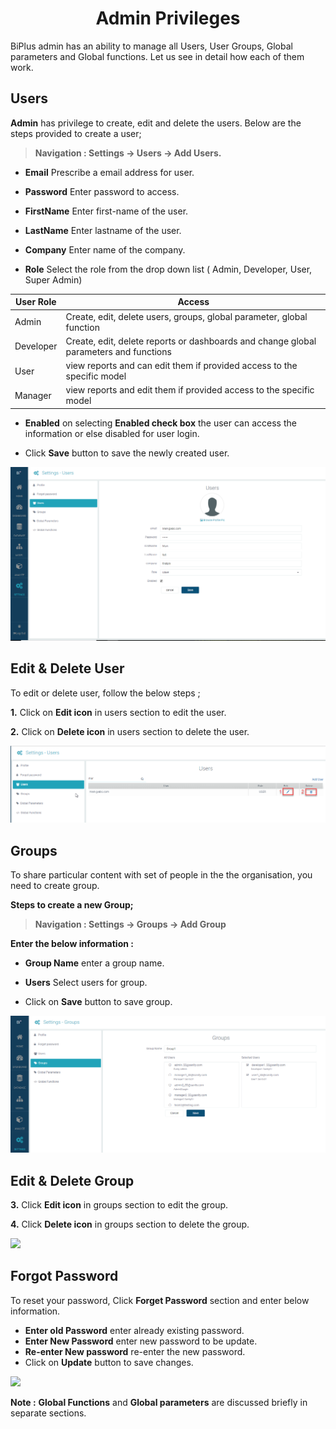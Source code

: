  <center><h1>Admin Privileges</h1></center>
 
BiPlus admin has an ability to manage all Users, User Groups, Global parameters and Global functions. Let us see in detail how each of them work.

## Users

 **Admin** has privilege to create, edit and delete the users. Below are the steps provided to create a user;
 
 > **Navigation : Settings → Users →  Add Users.**

- **Email** Prescribe a email address for user.

- **Password** Enter password to access.

- **FirstName** Enter first-name of the user.

- **LastName** Enter lastname of the user. 

- **Company** Enter name of the company.

- **Role** Select the role from the drop down list ( Admin, Developer, User, Super Admin)


| User Role |  Access|
|--|--|
| Admin | Create, edit, delete users, groups, global parameter, global function |
|Developer|Create, edit, delete reports or dashboards and change global parameters and functions|
|User|view reports and can edit them if provided access to the specific model|
|Manager|view reports and edit them if provided access to the specific model|

- **Enabled** on selecting **Enabled check box** the user can access the information or else disabled for user login.

- Click **Save** button to save the newly created user.

![enter image description here](https://raw.githubusercontent.com/sv18042016/fp1/34ae99ea80597fc08c96c787a88d8951979862b1/images/users.png)


## Edit & Delete User

To edit or delete user, follow the below steps ;

**1.** Click on **Edit icon** in users section to edit the user.

**2.** Click on **Delete icon** in users section to delete the user.

![enter image description here](https://raw.githubusercontent.com/sv18042016/fp1/fed976f79b3ba765a8bc3b9ca665de4de0fd2681/images/user_edit.png)

## Groups

To share particular content with set of people in the the organisation, you need to create group. 

**Steps to create a new Group;**

>**Navigation : Settings → Groups → Add Group**

**Enter the below information :**

- **Group Name** enter a group name.

- **Users** Select  users for group.

- Click on **Save** button to save group.

![enter image description here](https://raw.githubusercontent.com/sv18042016/fp1/b6af863fbeb6584b8a139d0f303840ab6893da5e/images/groups.png)



## Edit & Delete Group

**3.**  Click **Edit icon** in groups section  to edit the group.

**4.**  Click  **Delete icon** in groups section to delete the group.

![
](https://raw.githubusercontent.com/sv18042016/fp1/fd56add1685021d091d8ca9707727ef8f9658517/images/edit%20and%20delete.png)

## Forgot Password

To reset your password, Click **Forget Password** section and enter below information.

- **Enter old Password** enter already existing password.
- **Enter New Password** enter new password to be update.
- **Re-enter New password** re-enter the new password.
- Click on **Update** button to save changes.

![
](https://raw.githubusercontent.com/sv18042016/fp1/f683be669b3d7c4820801c33ab6b96cf3aed5a7c/images/forgot_password.png)

**Note :** **Global Functions** and **Global parameters** are discussed briefly in separate sections.
<!--stackedit_data:
eyJoaXN0b3J5IjpbMTU0ODgxNjYzMiwtMTA5ODg0MjcyOCwtMT
cwMzQ0MTM0NCw3NDg0NjA3OTIsMTAyODc2NjE0OCwtMTAzMDk0
MzcyLC0xODE0MDc1ODM2LC03ODExMDQ0OCwyNTAwOTczNDIsLT
ExMzYxODc5NjIsMTkxNTE4NzkxLC0xNzgzMTYzODYsLTE4ODgx
NjI3ODQsLTYzMTk3NTUzNywtMTk4NjMzMTA2OCw4NjczNTAwND
AsMTY2Mjc2MDMyMCwtMTc4MDczODkyMiwxNzAxNzA0Mzg5LDE2
OTg1NTEyNjZdfQ==
-->